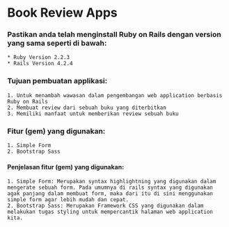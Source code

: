 # Book Review Apps

### Pastikan anda telah menginstall Ruby on Rails dengan version yang sama seperti di bawah:

	* Ruby Version 2.2.3
	* Rails Version 4.2.4

### Tujuan pembuatan applikasi:

	1. Untuk menambah wawasan dalam pengembangan web application berbasis Ruby on Rails
	2. Membuat review dari sebuah buku yang diterbitkan
	3. Memiliki manfaat untuk memberikan review sebuah buku


### Fitur (gem) yang digunakan:

	1. Simple Form
	2. Bootstrap Sass

#### Penjelasan fitur (gem) yang digunakan:

	1. Simple Form: Merupakan syntax highlightning yang digunakan dalam mengerate sebuah form. Pada umumnya di rails syntax yang digunakan agak panjang dalam membuat form, maka dari itu di sini menggunakan simple form agar lebih mudah dan cepat.
	2. Bootstrap Sass: Merupakan Framework CSS yang digunakan dalam melakukan tugas styling untuk mempercantik halaman web application kita.
